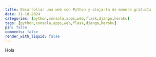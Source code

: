 ```yaml
---
title: Desarrollar una web con Python y alojarla de manera gratuita
date: 31-10-2024
categories: [python,consola,apps,web,flask,django,heroku]
tags: [python,consola,apps,web,flask,django,heroku]
pin: false
comments: false
render_with_liquid: false
---
```

Hola
